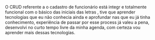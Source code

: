 O CRUD referente a o cadastro de funcionário está integr e totalmente funcional com o básico das iniciais das letras , tive que aprender tecnologias que eu não conhecia ainda e aprofundar nas que eu já tinha conhecimento, experiência de passar por esse process já valeu a pena,  desenvolvi no curto tempo livre da minha agenda, com certeza vou aprender mais dessas tecnologias.
